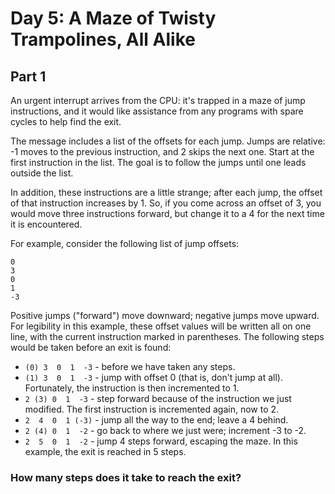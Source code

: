 # Day 5: A Maze of Twisty Trampolines, All Alike

## Part 1

An urgent interrupt arrives from the CPU: it's trapped in a maze of jump instructions, and it would like assistance from any programs with spare cycles to help find the exit.

The message includes a list of the offsets for each jump. Jumps are relative: -1 moves to the previous instruction, and 2 skips the next one. Start at the first instruction in the list. The goal is to follow the jumps until one leads outside the list.

In addition, these instructions are a little strange; after each jump, the offset of that instruction increases by 1. So, if you come across an offset of 3, you would move three instructions forward, but change it to a 4 for the next time it is encountered.

For example, consider the following list of jump offsets:
```
0
3
0
1
-3
```

Positive jumps ("forward") move downward; negative jumps move upward. For legibility in this example, these offset values will be written all on one line, with the current instruction marked in parentheses. The following steps would be taken before an exit is found:

*   `(0) 3  0  1  -3`  - before we have taken any steps.
*   `(1) 3  0  1  -3`  - jump with offset 0 (that is, don't jump at all). Fortunately, the instruction is then incremented to 1.
*   `2 (3) 0  1  -3`  - step forward because of the instruction we just modified. The first instruction is incremented again, now to 2.
*   `2  4  0  1 (-3)` - jump all the way to the end; leave a 4 behind.
*   `2 (4) 0  1  -2` - go back to where we just were; increment -3 to -2.
*   `2  5  0  1  -2`  - jump 4 steps forward, escaping the maze.
In this example, the exit is reached in 5 steps.

### How many steps does it take to reach the exit?
